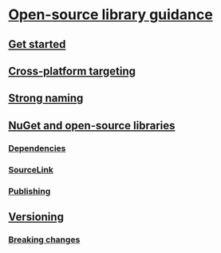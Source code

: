 # [Open-source library guidance](index.md)
## [Get started](get-started.md)
## [Cross-platform targeting](cross-platform-targeting.md)
## [Strong naming](strong-naming.md)
## [NuGet and open-source libraries](nuget.md)
### [Dependencies](dependencies.md)
### [SourceLink](sourcelink.md)
### [Publishing](nuget-publishing.md)
## [Versioning](versioning.md)
### [Breaking changes](breaking-changes.md)
